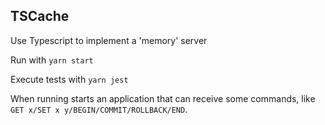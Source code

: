 ## TSCache

Use Typescript to implement a 'memory' server

Run with `yarn start`

Execute tests with `yarn jest`


When running starts an application that can receive some commands, like `GET x/SET x y/BEGIN/COMMIT/ROLLBACK/END`.